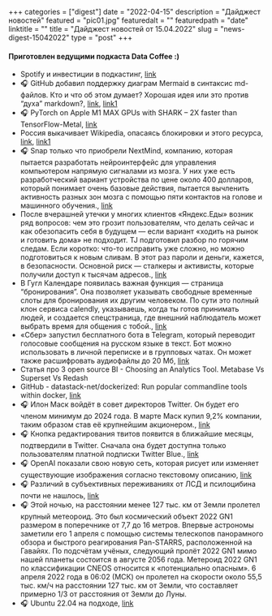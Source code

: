 
+++
categories = ["digest"]
date = "2022-04-15"
description = "Дайджест новостей"
featured = "pic01.jpg"
featuredalt = ""
featuredpath = "date"
linktitle = ""
title = "Дайджест новостей от 15.04.2022"
slug = "news-digest-15042022"
type = "post"
+++

#### Приготовлен ведущими подкаста Data Coffee :)


-  Spotify и инвестиции в подкастинг, [link](https://vc.ru/media/277966-kogda-v-strimingah-stalo-tesno-spotify-poshel-v-podkasty-k-chemu-eto-privelo-i-kakie-problemy-voznikli)
- 🎧 GitHub добавил поддержку диаграм Mermaid в синтаксис md-файлов. Кто и что об этом думает? Хорошая идея или это против “духа” markdown?, [link](https://github.blog/2022-02-14-include-diagrams-markdown-files-mermaid/), [link1](https://news.ycombinator.com/item?id=30334338)
- 🎧 PyTorch on Apple M1 MAX GPUs with SHARK – 2X faster than TensorFlow-Metal, [link](https://nod.ai/pytorch-m1-max-gpu/)
-  Россия выкачивает Wikipedia, опасаясь блокировки и этого ресурса, [link](https://t.me/addmeto/4793), [link1](https://slate.com/technology/2022/03/russia-wikipedia-download-kiwix.html?scrolla=5eb6d68b7fedc32c19ef33b4)
- 🎧 Snap только что приобрели NextMind, компанию, которая пытается разработать нейроинтерфейс для управления компьютером напрямую сигналами из мозга. У них уже есть разработческий вариант устройства по цене около 400 долларов, который понимает очень базовые действия, пытается вычленить активность разных зон мозга с помощью пяти контактов на голове и машинного обучения., [link](https://www.theverge.com/2022/3/23/22991667/snap-buys-nextmind-brain-computer-interface-spectacles-ar-glasses)
-  После вчерашней утечки у многих клиентов «Яндекс.Еды» возник ряд вопросов: чем это грозит пользователям, что делать сейчас и как обезопасить себя в будущем — если вариант «ходить на рынок и готовить дома» не подходит. TJ подготовил разбор по горячим следам. Если коротко: что-то исправить уже сложно, но можно подготовиться к новым сливам. В этот раз пароли и деньги, кажется, в безопасности. Основной риск — сталкеры и активисты, которые получили доступ к тысячам адресов., [link](https://tjournal.ru/analysis/570647)
-  В Гугл Календаре появилась важная функция — страница “бронирования”. Она позволяет указывать свободные временные слоты для бронирования их другим человеком. По сути это полный клон сервиса calendly, указываешь, когда ты готов принимать людей, и создается спецстраница, где внешний наблюдатель может выбрать время для общения с тобой., [link](https://arstechnica.com/gadgets/2022/03/google-calendar-now-lets-paid-users-create-a-booking-page-website/)
-  «Сбер» запустил бесплатного бота в Telegram, который переводит голосовые сообщения на русском языке в текст. Бот можно использовать в личной переписке и в групповых чатах. Он может также расшифровать аудиофайлы до 20 Мб, [link](https://vc.ru/services/391533)
-  Cтатья про 3 open source BI - Choosing an Analytics Tool. Metabase Vs Superset Vs Redash
-  GitHub - datastack-net/dockerized: Run popular commandline tools within docker, [link](https://github.com/datastack-net/dockerized)
- 🎧 Илон Маск войдёт в совет директоров Twitter. Он будет его членом минимум до 2024 года. В марте Маск купил 9,2% компании, таким образом став её крупнейшим акционером., [link](https://tjournal.ru/news/582421)
- 🎧 Кнопка редактирования твитов появится в ближайшие месяцы, подтвердили в Twitter. Cначала она будет доступна только пользователям платной подписки Twitter Blue., [link](https://tjournal.ru/news/582900)
- 🎧 OpenAI показали свою новую сеть, которая рисует или изменяет существующие изображения согласно текстовому описанию, [link](https://openai.com/dall-e-2/)
- 🎧 Различий в субъективных переживаниях от ЛСД и псилоцибина почти не нашлось, [link](https://vk.cc/cbyHkv)
- 🎧 Этой ночью, на расстоянии менее 127 тыс. км от Земли пролетел крупный метеороид. Это был космический объект 2022 GN1 размером в поперечнике от 7,7 до 16 метров. Впервые астрономы заметили его 1 апреля с помощью системы телескопов панорамного обзора и быстрого реагирования Pan-STARRS, расположенной на Гавайях. По подсчётам учёных, следующий пролёт 2022 GN1 мимо нашей планеты состоится в августе 2056 года. Метероид 2022 GN1 по классификации CNEOS относится к «потенциально опасным». 6 апреля 2022 года в 06:02 (МСК) он пролетел на скорости около 55,5 тыс. км/ч на расстоянии 127 тыс. км от Земли, что составляет примерно 1/3 от расстояния от Земли до Луны.
- 🎧 Ubuntu 22.04 на подходе, [link](https://www.google.com/amp/s/www.omgubuntu.co.uk/2022/01/ubuntu-22-04-release-features/amp)